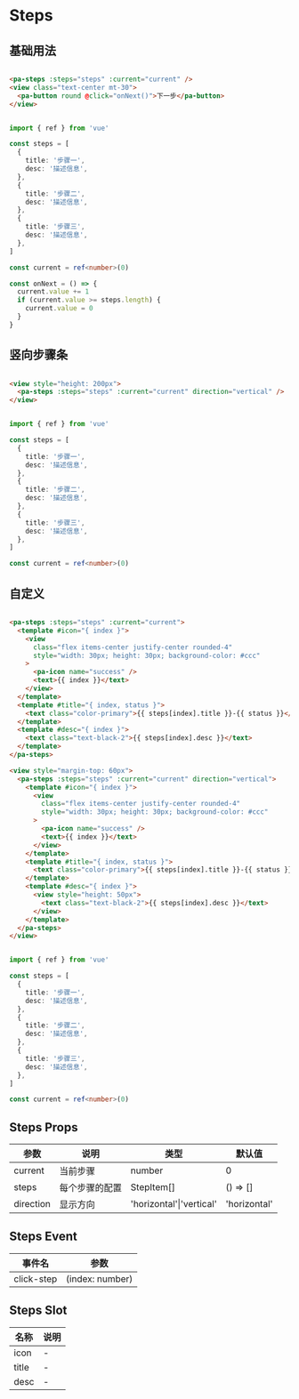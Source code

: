 # Steps

<!--codes start-->

## 基础用法

```html [template]

<pa-steps :steps="steps" :current="current" />
<view class="text-center mt-30">
  <pa-button round @click="onNext()">下一步</pa-button>
</view>

```
```ts [script]

import { ref } from 'vue'

const steps = [
  {
    title: '步骤一',
    desc: '描述信息',
  },
  {
    title: '步骤二',
    desc: '描述信息',
  },
  {
    title: '步骤三',
    desc: '描述信息',
  },
]

const current = ref<number>(0)

const onNext = () => {
  current.value += 1
  if (current.value >= steps.length) {
    current.value = 0
  }
}

```
## 竖向步骤条

```html [template]

<view style="height: 200px">
  <pa-steps :steps="steps" :current="current" direction="vertical" />
</view>

```
```ts [script]

import { ref } from 'vue'

const steps = [
  {
    title: '步骤一',
    desc: '描述信息',
  },
  {
    title: '步骤二',
    desc: '描述信息',
  },
  {
    title: '步骤三',
    desc: '描述信息',
  },
]

const current = ref<number>(0)

```
## 自定义

```html [template]

<pa-steps :steps="steps" :current="current">
  <template #icon="{ index }">
    <view
      class="flex items-center justify-center rounded-4"
      style="width: 30px; height: 30px; background-color: #ccc"
    >
      <pa-icon name="success" />
      <text>{{ index }}</text>
    </view>
  </template>
  <template #title="{ index, status }">
    <text class="color-primary">{{ steps[index].title }}-{{ status }}</text>
  </template>
  <template #desc="{ index }">
    <text class="text-black-2">{{ steps[index].desc }}</text>
  </template>
</pa-steps>

<view style="margin-top: 60px">
  <pa-steps :steps="steps" :current="current" direction="vertical">
    <template #icon="{ index }">
      <view
        class="flex items-center justify-center rounded-4"
        style="width: 30px; height: 30px; background-color: #ccc"
      >
        <pa-icon name="success" />
        <text>{{ index }}</text>
      </view>
    </template>
    <template #title="{ index, status }">
      <text class="color-primary">{{ steps[index].title }}-{{ status }}</text>
    </template>
    <template #desc="{ index }">
      <view style="height: 50px">
        <text class="text-black-2">{{ steps[index].desc }}</text>
      </view>
    </template>
  </pa-steps>
</view>

```
```ts [script]

import { ref } from 'vue'

const steps = [
  {
    title: '步骤一',
    desc: '描述信息',
  },
  {
    title: '步骤二',
    desc: '描述信息',
  },
  {
    title: '步骤三',
    desc: '描述信息',
  },
]

const current = ref<number>(0)

```

<!--codes end-->

## Steps Props

<!--props start-->

| 参数 | 说明 | 类型 | 默认值 |
| --- | ----- | --- | --- |
| current | 当前步骤 | number |  0 |
| steps | 每个步骤的配置 | StepItem[] |  () => [] |
| direction | 显示方向 | 'horizontal'\|'vertical' |  'horizontal' |

<!--props end-->

## Steps Event

<!--event start-->

| 事件名 | 参数 |
| --- | --- |
| click-step | (index: number)  |

<!--event end-->

## Steps Slot

<!--slot start-->

| 名称 | 说明 |
| --- | --- |
| icon | - |
| title | - |
| desc | - |

<!--slot end-->

